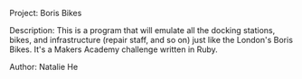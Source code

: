 Project: Boris Bikes

Description: This is a program that will emulate all the docking stations, bikes, and infrastructure (repair staff, and so on) just like the London's Boris Bikes. It's a Makers Academy challenge written in Ruby.

Author: Natalie He

